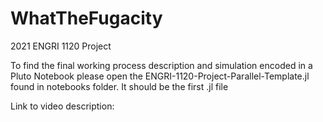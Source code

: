 # WhatTheFugacity
2021 ENGRI 1120 Project

To find the final working process description and simulation encoded in a Pluto Notebook please open the ENGRI-1120-Project-Parallel-Template.jl found in notebooks folder. It should be the first .jl file

Link to video description: 
